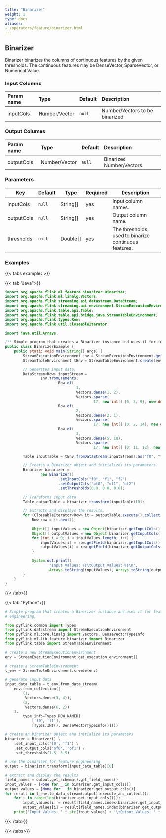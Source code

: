 ```yaml
---
title: "Binarizer"
weight: 1
type: docs
aliases:
- /operators/feature/binarizer.html
---
```


<!--
Licensed to the Apache Software Foundation (ASF) under one
or more contributor license agreements.  See the NOTICE file
distributed with this work for additional information
regarding copyright ownership.  The ASF licenses this file
to you under the Apache License, Version 2.0 (the
"License"); you may not use this file except in compliance
with the License.  You may obtain a copy of the License at

  http://www.apache.org/licenses/LICENSE-2.0

Unless required by applicable law or agreed to in writing,
software distributed under the License is distributed on an
"AS IS" BASIS, WITHOUT WARRANTIES OR CONDITIONS OF ANY
KIND, either express or implied.  See the License for the
specific language governing permissions and limitations
under the License.
-->

## Binarizer

Binarizer binarizes the columns of continuous features by the given thresholds.
The continuous features may be DenseVector, SparseVector, or Numerical Value.

### Input Columns

| Param name | Type          | Default | Description                     |
|:-----------|:--------------|:--------|:--------------------------------|
| inputCols  | Number/Vector | `null`  | Number/Vectors to be binarized. |

### Output Columns

| Param name | Type          | Default | Description               |
|:-----------|:--------------|:--------|:--------------------------|
| outputCols | Number/Vector | `null`  | Binarized Number/Vectors. |

### Parameters

| Key         | Default   | Type     | Required | Description                                          |
|-------------|-----------|----------|----------|------------------------------------------------------|
| inputCols   | `null`    | String[] | yes      | Input column names.                                  |
| outputCols  | `null`    | String[] | yes      | Output column name.                                  |
| thresholds  | `null`    | Double[] | yes      | The thresholds used to binarize continuous features. |

### Examples

{{< tabs examples >}}

{{< tab "Java">}}

```java
import org.apache.flink.ml.feature.binarizer.Binarizer;
import org.apache.flink.ml.linalg.Vectors;
import org.apache.flink.streaming.api.datastream.DataStream;
import org.apache.flink.streaming.api.environment.StreamExecutionEnvironment;
import org.apache.flink.table.api.Table;
import org.apache.flink.table.api.bridge.java.StreamTableEnvironment;
import org.apache.flink.types.Row;
import org.apache.flink.util.CloseableIterator;

import java.util.Arrays;

/** Simple program that creates a Binarizer instance and uses it for feature engineering. */
public class BinarizerExample {
    public static void main(String[] args) {
        StreamExecutionEnvironment env = StreamExecutionEnvironment.getExecutionEnvironment();
        StreamTableEnvironment tEnv = StreamTableEnvironment.create(env);

        // Generates input data.
        DataStream<Row> inputStream =
                env.fromElements(
                        Row.of(
                                1,
                                Vectors.dense(1, 2),
                                Vectors.sparse(
                                        17, new int[] {0, 3, 9}, new double[] {1.0, 2.0, 7.0})),
                        Row.of(
                                2,
                                Vectors.dense(2, 1),
                                Vectors.sparse(
                                        17, new int[] {0, 2, 14}, new double[] {5.0, 4.0, 1.0})),
                        Row.of(
                                3,
                                Vectors.dense(5, 18),
                                Vectors.sparse(
                                        17, new int[] {0, 11, 12}, new double[] {2.0, 4.0, 4.0})));

        Table inputTable = tEnv.fromDataStream(inputStream).as("f0", "f1", "f2");

        // Creates a Binarizer object and initializes its parameters.
        Binarizer binarizer =
                new Binarizer()
                        .setInputCols("f0", "f1", "f2")
                        .setOutputCols("of0", "of1", "of2")
                        .setThresholds(0.0, 0.0, 0.0);

        // Transforms input data.
        Table outputTable = binarizer.transform(inputTable)[0];

        // Extracts and displays the results.
        for (CloseableIterator<Row> it = outputTable.execute().collect(); it.hasNext(); ) {
            Row row = it.next();

            Object[] inputValues = new Object[binarizer.getInputCols().length];
            Object[] outputValues = new Object[binarizer.getInputCols().length];
            for (int i = 0; i < inputValues.length; i++) {
                inputValues[i] = row.getField(binarizer.getInputCols()[i]);
                outputValues[i] = row.getField(binarizer.getOutputCols()[i]);
            }

            System.out.printf(
                    "Input Values: %s\tOutput Values: %s\n",
                    Arrays.toString(inputValues), Arrays.toString(outputValues));
        }
    }
}

```

{{< /tab>}}

{{< tab "Python">}}

```python
# Simple program that creates a Binarizer instance and uses it for feature
# engineering.

from pyflink.common import Types
from pyflink.datastream import StreamExecutionEnvironment
from pyflink.ml.core.linalg import Vectors, DenseVectorTypeInfo
from pyflink.ml.lib.feature.binarizer import Binarizer
from pyflink.table import StreamTableEnvironment

# create a new StreamExecutionEnvironment
env = StreamExecutionEnvironment.get_execution_environment()

# create a StreamTableEnvironment
t_env = StreamTableEnvironment.create(env)

# generate input data
input_data_table = t_env.from_data_stream(
    env.from_collection([
        (1,
         Vectors.dense(3, 4)),
        (2,
         Vectors.dense(6, 2))
    ],
        type_info=Types.ROW_NAMED(
            ['f0', 'f1'],
            [Types.INT(), DenseVectorTypeInfo()])))

# create an binarizer object and initialize its parameters
binarizer = Binarizer() \
    .set_input_cols('f0', 'f1') \
    .set_output_cols('of0', 'of1') \
    .set_thresholds(1.5, 3.5)

# use the binarizer for feature engineering
output = binarizer.transform(input_data_table)[0]

# extract and display the results
field_names = output.get_schema().get_field_names()
input_values = [None for _ in binarizer.get_input_cols()]
output_values = [None for _ in binarizer.get_output_cols()]
for result in t_env.to_data_stream(output).execute_and_collect():
    for i in range(len(binarizer.get_input_cols())):
        input_values[i] = result[field_names.index(binarizer.get_input_cols()[i])]
        output_values[i] = result[field_names.index(binarizer.get_output_cols()[i])]
    print('Input Values: ' + str(input_values) + '\tOutput Values: ' + str(output_values))

```

{{< /tab>}}

{{< /tabs>}}
